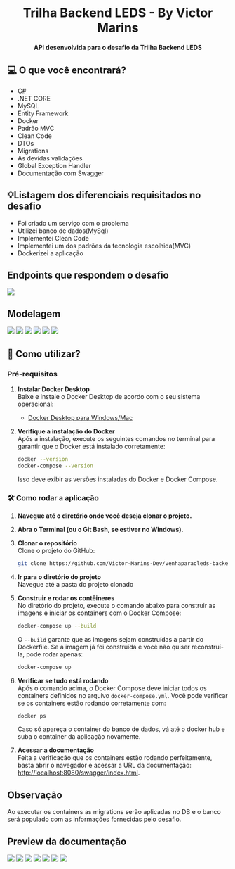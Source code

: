 <h1 align="center" style="font-weight: bold;">Trilha Backend LEDS - By Victor Marins</h1>

<div style="text-align: center;">

</div>

<p align="center">
  <b>API desenvolvida para o desafio da Trilha Backend LEDS</b>
</p>

<h2>💻 O que você encontrará?</h2>
 
* C#
* .NET CORE
* MySQL
* Entity Framework 
* Docker  
* Padrão MVC
* Clean Code
* DTOs
* Migrations
* As devidas validações
* Global Exception Handler
* Documentação com Swagger

<h2>💡Listagem dos diferenciais requisitados no desafio</h2>

* Foi criado um serviço com o problema
* Utilizei banco de dados(MySql)
* Implementei Clean Code
* Implementei um dos padrões da tecnologia escolhida(MVC)
* Dockerizei a aplicação

<h2>Endpoints que respondem o desafio</h2>

![](images/resposta.jpeg)
<h2>Modelagem</h2>

![](images/candidato.jpeg)
![](images/concurso.jpeg)
![](images/edital.jpeg)
![](images/orgao.jpeg)
![](images/profissao.jpeg)
![](images/vaga.jpeg)
 
<h2>🚀 Como utilizar?</h2>

###  Pré-requisitos

1. **Instalar Docker Desktop**  
   Baixe e instale o Docker Desktop de acordo com o seu sistema operacional:  

   - [Docker Desktop para Windows/Mac](https://www.docker.com/products/docker-desktop)
2. **Verifique a instalação do Docker**  
   Após a instalação, execute os seguintes comandos no terminal para garantir que o Docker está instalado corretamente:
   ```bash
   docker --version
   docker-compose --version
   ```
   Isso deve exibir as versões instaladas do Docker e Docker Compose.

### 🛠️ Como rodar a aplicação

1. **Navegue até o diretório onde você deseja clonar o projeto.**  

2. **Abra o Terminal (ou o Git Bash, se estiver no Windows).**    

3. **Clonar o repositório**  
   Clone o projeto do GitHub:
   ```bash
   git clone https://github.com/Victor-Marins-Dev/venhaparaoleds-backend.git
   ```

4. **Ir para o diretório do projeto**  
   Navegue até a pasta do projeto clonado

5. **Construir e rodar os contêineres**  
   No diretório do projeto, execute o comando abaixo para construir as imagens e iniciar os containers com o Docker Compose:
   ```bash
   docker-compose up --build
   ```
    O `--build` garante que as imagens sejam construídas a partir do Dockerfile.
    Se a imagem já foi construída e você não quiser reconstruí-la, pode rodar apenas:
    ```bash
    docker-compose up
    ```
6. **Verificar se tudo está rodando**  
   Após o comando acima, o Docker Compose deve iniciar todos os containers definidos no arquivo `docker-compose.yml`. Você pode verificar se os containers estão rodando corretamente com:
    ```bash
    docker ps
    ```
    Caso só apareça o container do banco de dados, vá até o docker hub e suba o container da aplicação novamente.
7. **Acessar a documentação**  
   Feita a verificação que os containers estão rodando perfeitamente, basta abrir o navegador e acessar a URL da documentação: [http://localhost:8080/swagger/index.html](http://localhost:8080/swagger/index.html).

<h2>Observação</h2>
Ao executar os containers as migrations serão aplicadas no DB e o banco será populado com as informações fornecidas pelo desafio.
<h2>Preview da documentação</h2>

![](images/doc1.jpeg)
![](images/doc2.jpeg)
![](images/doc3.jpeg)
![](images/doc4.jpeg)
![](images/doc5.jpeg)
![](images/doc6.jpeg)
![](images/doc7.jpeg)
